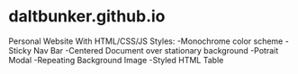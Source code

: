 # daltbunker.github.io
Personal Website With HTML/CSS/JS
Styles:
  -Monochrome color scheme
  -Sticky Nav Bar
  -Centered Document over stationary background
  -Potrait Modal 
  -Repeating Background Image
  -Styled HTML Table
